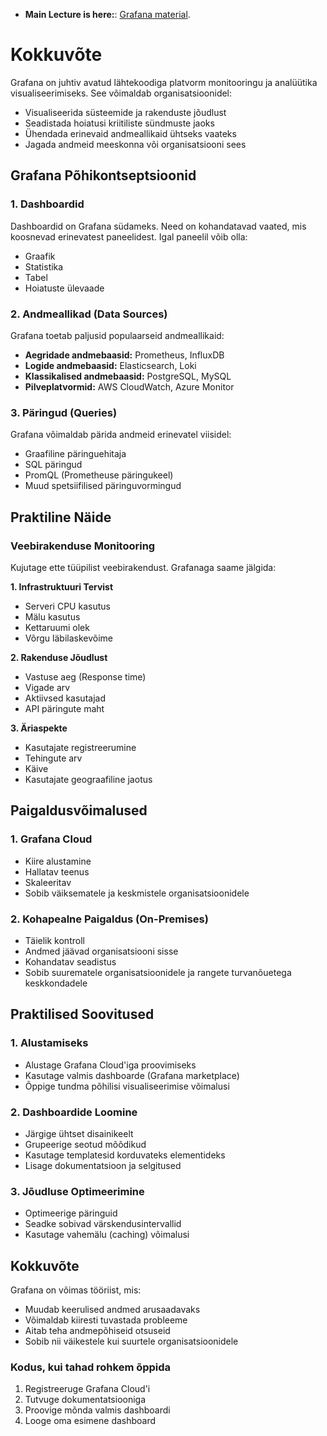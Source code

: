 - **Main Lecture is here:**: [Grafana material](https://docs.google.com/document/d/1gviMHQwUG4Fl29KddkzFz_gqnAAQgzwfc3JlecZv_So/edit?usp=sharing).

# Kokkuvõte

Grafana on juhtiv avatud lähtekoodiga platvorm monitooringu ja analüütika visualiseerimiseks. See võimaldab organisatsioonidel:
- Visualiseerida süsteemide ja rakenduste jõudlust
- Seadistada hoiatusi kriitiliste sündmuste jaoks
- Ühendada erinevaid andmeallikaid ühtseks vaateks
- Jagada andmeid meeskonna või organisatsiooni sees

## Grafana Põhikontseptsioonid

### 1. Dashboardid
Dashboardid on Grafana südameks. Need on kohandatavad vaated, mis koosnevad erinevatest paneelidest. Igal paneelil võib olla:
- Graafik
- Statistika
- Tabel
- Hoiatuste ülevaade

### 2. Andmeallikad (Data Sources)
Grafana toetab paljusid populaarseid andmeallikaid:
- **Aegridade andmebaasid:** Prometheus, InfluxDB
- **Logide andmebaasid:** Elasticsearch, Loki
- **Klassikalised andmebaasid:** PostgreSQL, MySQL
- **Pilveplatvormid:** AWS CloudWatch, Azure Monitor

### 3. Päringud (Queries)
Grafana võimaldab pärida andmeid erinevatel viisidel:
- Graafiline päringuehitaja
- SQL päringud
- PromQL (Prometheuse päringukeel)
- Muud spetsiifilised päringuvormingud

## Praktiline Näide

### Veebirakenduse Monitooring
Kujutage ette tüüpilist veebirakendust. Grafanaga saame jälgida:

**1. Infrastruktuuri Tervist**
- Serveri CPU kasutus
- Mälu kasutus
- Kettaruumi olek
- Võrgu läbilaskevõime

**2. Rakenduse Jõudlust**
- Vastuse aeg (Response time)
- Vigade arv
- Aktiivsed kasutajad
- API päringute maht

**3. Äriaspekte**
- Kasutajate registreerumine
- Tehingute arv
- Käive
- Kasutajate geograafiline jaotus

## Paigaldusvõimalused

### 1. Grafana Cloud
- Kiire alustamine
- Hallatav teenus
- Skaleeritav
- Sobib väiksematele ja keskmistele organisatsioonidele

### 2. Kohapealne Paigaldus (On-Premises)
- Täielik kontroll
- Andmed jäävad organisatsiooni sisse
- Kohandatav seadistus
- Sobib suurematele organisatsioonidele ja rangete turvanõuetega keskkondadele

## Praktilised Soovitused

### 1. Alustamiseks
- Alustage Grafana Cloud'iga proovimiseks
- Kasutage valmis dashboarde (Grafana marketplace)
- Õppige tundma põhilisi visualiseerimise võimalusi

### 2. Dashboardide Loomine
- Järgige ühtset disainikeelt
- Grupeerige seotud mõõdikud
- Kasutage templatesid korduvateks elementideks
- Lisage dokumentatsioon ja selgitused

### 3. Jõudluse Optimeerimine
- Optimeerige päringuid
- Seadke sobivad värskendusintervallid
- Kasutage vahemälu (caching) võimalusi

## Kokkuvõte

Grafana on võimas tööriist, mis:
- Muudab keerulised andmed arusaadavaks
- Võimaldab kiiresti tuvastada probleeme
- Aitab teha andmepõhiseid otsuseid
- Sobib nii väikestele kui suurtele organisatsioonidele

### Kodus, kui tahad rohkem õppida

1. Registreeruge Grafana Cloud'i
2. Tutvuge dokumentatsiooniga
3. Proovige mõnda valmis dashboardi
4. Looge oma esimene dashboard

